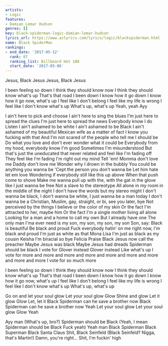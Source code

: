 ```yaml
---
artists:
- Logic
features:
- Damian Lemar Hudson
genres: []
key: black-spiderman-logic-damian-lemar-hudson
lyrics_url: https://www.azlyrics.com/lyrics/logic/blackspiderman.html
name: Black SpiderMan
rankings:
- end_date: '2017-05-12'
  rank: 87
  ranking_list: Billboard Hot 100
  start_date: '2017-05-06'
---
```



Jesus, Black Jesus
Jesus, Black Jesus

I been feeling so down
I think they should know now
I think they should know what's up
That's that road I been down
I know how it go down
I know how it go now, what's up
I feel like I don't belong
I feel like my life is wrong
I feel like I don't know what's up
What's up, what's up
Yeah, yeah
Ayy

I ain't here to pick and choose
I ain't here to sing the blues
I'm just here to spread the clues
I'm just here to spread the news
Everybody know I do
Listen
I ain't ashamed to be white
I ain't ashamed to be Black
I ain't ashamed of my beautiful Mexican wife as a matter of fact
I know you fucking with that
And I'm not scared of the people who tell me I should be
Do what you love and don't ever wonder what it could be
Everybody from my hood, everybody know I'm good
Sometimes I'm misunderstood
But that's just the uneducated that never related and feel like I'm fading off
They feel like I'm fading
I'm right out my mind
Tell 'em!
Momma don't love me
Daddy don't love me
Wonder why I drown in the bubbly
You could be anything you wanna be
'Cept the person you don't wanna be
Let him hate let em love
Wondering if everybody still like this up above
When that push come to shove
Make me wanna pull up with the, with the gat in the glove like
I just wanna be free
Not a slave to the stereotype
All alone in my room in the middle of the night
I don't have the words but my stereo might
I don't wanna be black, I don't wanna be white, I just wanna be a man today
I don't wanna be a Christian, Muslim, gay, straight, or bi, see you later, bye
Not perceived by the things I believe or the color of my skin
Or the fact I'm attracted to her, maybe him
Or the fact I'm a single mother living all alone
Looking for a man and a home to call my own
But I already have one
The only man I'ma ever need is my son, my son, my son, my son
Son, say:
Black is beautiful
Be black and proud
Fuck everybody hatin' on me right now, I'm black and proud
I'm just as white as that Mona Lisa
I'm just as black as my cousin Keisha
I'm biracial so bye Felicia
Praise Black Jesus now call the preacher
Maybe Jesus was black
Maybe Jesus had dreads
Spiderman should be black
I vote for Glover instead
Glover instead
Like what's up
I vote for more and more and more and more and more and more and more and more and more
I vote for so much more

I been feeling so down
I think they should know now
I think they should know what's up
That's that road I been down
I know how it go down
I know how it go now, what's up
I feel like I don't belong
I feel like my life is wrong
I feel like I don't know what's up
What's up, what's up


Go on and let your soul glow
Let your soul glow
Glow
Shine and glow
Let it glow
Glow
Let, let it
Black Spiderman can he save a brother now
Black Spiderman can he save a brother now
Yeah
Let your soul glow
Let your soul glow
Glow
Yeah


Ayy man
(What's up, bro?)
Spiderman should be Black
(Yeah, I mean Spiderman should be Black
Fuck yeah)
Yeah man
Black Spiderman
Black Superman
Black Santa Claus
Shit, Black Seinfeld
(Black Seinfeld?
Nigga, that's Martin!)
Damn, you're right...
Shit, I'm fuckin' high



